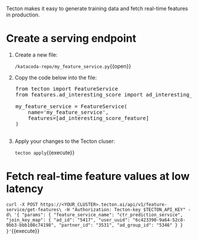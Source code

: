 Tecton makes it easy to generate training data and fetch real-time features in production.

# Create a serving endpoint

1. Create a new file:

   `/katacoda-repo/my_feature_service.py`{{open}}

2. Copy the code below into the file:

  <pre class="file" data-filename="/katacoda-repo/my_feature_service.py" data-target="replace">
   from tecton import FeatureService
   from features.ad_interesting_score import ad_interesting_score_feature 
   
   my_feature_service = FeatureService(
       name='my_feature_service',
       features=[ad_interesting_score_feature]
   )
  </pre>

3. Apply your changes to the Tecton cluser:

    `tecton apply`{{execute}}

# Fetch real-time feature values at low latency

`curl -X POST https://<YOUR_CLUSTER>.tecton.ai/api/v1/feature-service/get-features\
     -H "Authorization: Tecton-key $TECTON_API_KEY" -d\
'{
  "params": {
    "feature_service_name": "ctr_prediction_service",
    "join_key_map": {
      "ad_id": "5417",
      "user_uuid": "6c423390-9a64-52c8-9bb3-bbb108c74198",
      "partner_id": "3531",
      "ad_group_id": "5346"
    }
  }
}'`{{execute}}
